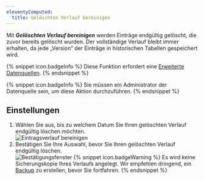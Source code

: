 ```yaml
---
eleventyComputed:
  title: Gelöschten Verlauf bereinigen
---
```

Mit ***Gelöschten Verlauf bereinigen*** werden Einträge endgültig gelöscht, die zuvor bereits gelöscht wurden. Der vollständige Verlauf bleibt immer erhalten, da jede „Version“ der Einträge in historischen Tabellen gespeichert wird.

{% snippet icon.badgeInfo %}
Diese Funktion erfordert eine [Erweiterte Datenquellen](/rdm/windows/data-sources/data-sources-types/advanced-data-sources/).
{% endsnippet %}

{% snippet icon.badgeInfo %}
Sie müssen ein Administrator der Datenquelle sein, um diese Aktion durchzuführen.
{% endsnippet %}

## Einstellungen

1. Wählen Sie aus, bis zu welchem Datum Sie Ihren gelöschten Verlauf endgültig löschen möchten.  
![Eintragsverlauf bereinigen](https://webdevolutions.azureedge.net/docs/de/rdm/windows/RDMWin0003.png)
1. Bestätigen Sie Ihre Auswahl, bevor Sie Ihren gelöschten Verlauf endgültig löschen.  
![Bestätigungsfenster](https://webdevolutions.azureedge.net/docs/de/rdm/windows/RDMWin0004.png)
{% snippet icon.badgeWarning %}
Es wird keine Sicherungskopie Ihres Verlaufs angelegt. Wir empfehlen dringend, ein [Backup](/rdm/windows/commands/file/backup/) zu erstellen, bevor Sie fortfahren.
{% endsnippet %}
